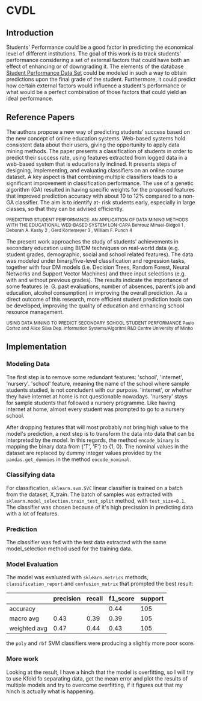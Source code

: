 # CVDL
## Introduction

Students' Performance could be a good factor in predicting the economical level of different institutions.
The goal of this work is to track students' performance considering a set of external factors that could have both an effect of enhancing or of downgrading it.
The elements of the database [Student Performance Data Set](https://archive.ics.uci.edu/ml/datasets/student%2Bperformance#) could be modeled in such a way to obtain predictions upon the final grade of the student. Furthermore, it could predict how certain external factors would influence a student's performance or what would be a perfect combination of those factors that could yield an ideal performance.

## Reference Papers

The authors propose a new way of predicting students’ success based on the new concept of online education systems. Web-based systems hold consistent data about their users, giving the opportunity to apply data mining methods. The paper presents a classification of students in order to predict their success rate, using features extracted from logged data in a web-based system that is educationally inclined. It presents steps of designing, implementing, and evaluating classifiers on an online course dataset. A key aspect is that combining multiple classifiers leads to a significant improvement in classification performance. The use of a genetic algorithm (GA) resulted in having specific weights for the proposed features that improved prediction accuracy with about 10 to 12%  compared to a non-GA classifier. The aim is to identify at- risk students early, especially in large classes, so that they can be advised efficiently.

<sup>PREDICTING STUDENT PERFORMANCE: AN APPLICATION OF DATA MINING METHODS WITH THE EDUCATIONAL WEB-BASED SYSTEM LON-CAPA Behrouz Minaei-Bidgoli 1 , Deborah A. Kashy 2 , Gerd Kortemeyer 3 , William F. Punch 4</sup>


The present work approaches the study of students' achievements in secondary education using BI/DM techniques on real-world data (e.g. student grades, demographic, social and school related features). The data was modeled under binary/five-level classification and regression tasks, together with four DM models (i.e. Decision Trees, Random Forest, Neural Networks and Support Vector Machines) and three input selections (e.g. with and without previous grades). The results indicate the importance of some features (e. G. past evaluations, number of absences, parent’s job and education, alcohol consumption) in improving the overall prediction. As a direct outcome of this research, more efficient student prediction tools can be developed, improving the quality of education and enhancing school resource management.

<sup>USING DATA MINING TO PREDICT SECONDARY SCHOOL STUDENT PERFORMANCE Paulo Cortez and Alice Silva Dep. Information Systems/Algoritmi R&D Centre University of Minho</sup>

## Implementation

### Modeling Data
Tne first step is to remove some redundant features: 'school', 'internet', 'nursery'.
'school' feature, meaning the name of the school where sample students studied, is not concludent with our purpose.
'internet', or whether they have internet at home is not questionable nowadays.
'nursery' stays for sample students that followed a nursery programme. Like having internet at home, almost every student was prompted to go to a nursery school.

After dropping features that will most probably not bring high value to the model's prediction, a next step is to transform the data into data that can be interpreted by the model.
In this regards, the method `encode_binary` is mapping the binary data from {'T', 'F'} to {1, 0}. The nominal values in the dataset are replaced by dummy integer values provided by the `pandas.get_dummies` in the method `encode_nominal`.

### Classifying data
For classification, `sklearn.svm.SVC` linear classifier is trained on a batch from the dataset, X_train. The batch of samples was extracted with `sklearn.model_selection.train_test_split` method, with `test_size=0.1`.
The classifier was chosen because of it's high precission in predicting data with a lot of features.

### Prediction
The classifier was fed with the test data extracted with the same model_selection method used for the training data.

### Model Evaluation
The model was evaluated with `sklearn.metrics` methods, `classification_report` and `confusion_matrix` that prompted the best result:

|              	| precision 	| recall 	| f1_score 	| support 	|
|--------------	|-----------	|--------	|----------	|---------	|
| accuracy     	|           	|        	| 0.44     	| 105     	|
| macro avg    	| 0.43      	| 0.39   	| 0.39     	| 105     	|
| weighted avg 	| 0.47      	| 0.44   	| 0.43     	| 105     	|

the `poly` and `rbf` SVM classifiers were producing a slightly more poor score.  

### More work
Looking at the result, I have a hinch that the model is overfitting, so I will try to use Kfold fo separating data, get the mean error and plot the results of multiple models and try to overcome overfitting, if it figures out that my hinch is actually what is happening.

